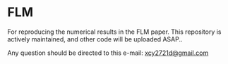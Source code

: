 # FLM
For reproducing the numerical results in the FLM paper. This repository is actively maintained, and other code will be uploaded ASAP.. 

Any question should be directed to this e-mail: <a href="mailto:xcy2721d@gmail.com">xcy2721d@gmail.com</a>
